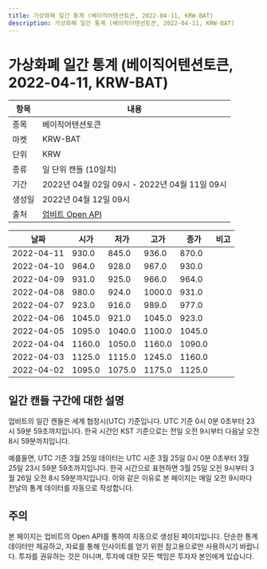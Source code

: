 ```yaml
---
title: 가상화폐 일간 통계 (베이직어텐션토큰, 2022-04-11, KRW-BAT)
description: 가상화폐 일간 통계 (베이직어텐션토큰, 2022-04-11, KRW-BAT)
---
```



가상화폐 일간 통계 (베이직어텐션토큰, 2022-04-11, KRW-BAT)
===

|항목|내용|
|--|--|
|종목|베이직어텐션토큰|
|마켓|KRW-BAT|
|단위|KRW|
|종류|일 단위 캔들 (10일치)|
|기간|2022년 04월 02일 09시 - 2022년 04월 11일 09시|
|생성일|2022년 04월 12일 09시|
|출처|[업비트 Open API](https://docs.upbit.com)|


|날짜|시가|저가|고가|종가|비고|
|--|--|--|--|--|--|
|2022-04-11|930.0|845.0|936.0|870.0|    |
|2022-04-10|964.0|928.0|967.0|930.0|    |
|2022-04-09|931.0|925.0|966.0|964.0|    |
|2022-04-08|980.0|924.0|1000.0|931.0|    |
|2022-04-07|923.0|916.0|989.0|977.0|    |
|2022-04-06|1045.0|921.0|1045.0|923.0|    |
|2022-04-05|1095.0|1040.0|1100.0|1045.0|    |
|2022-04-04|1160.0|1050.0|1160.0|1090.0|    |
|2022-04-03|1125.0|1115.0|1245.0|1160.0|    |
|2022-04-02|1095.0|1075.0|1175.0|1125.0|    |


일간 캔들 구간에 대한 설명
---


업비트의 일간 캔들은 세계 협정시(UTC) 기준입니다. 
UTC 기준 0시 0분 0초부터 23시 59분 59초까지입니다. 
한국 시간인 KST 기준으로는 전일 오전 9시부터 다음날 오전 8시 59분까지입니다. 


예를들면, UTC 기준 3월 25일 데이터는 UTC 시준 3월 25일 0시 0분 0초부터 3월 25일 23시 59분 59초까지입니다. 
한국 시간으로 표현하면 3월 25일 오전 9시부터 3월 26일 오전 8시 59분까지입니다. 
이와 같은 이유로 본 페이지는 매일 오전 9시마다 전날의 통계 데이터를 자동으로 작성합니다. 


주의
---


본 페이지는 업비트의 Open API를 통하여 자동으로 생성된 페이지입니다. 
단순한 통계 데이터만 제공하고, 자료를 통해 인사이트를 얻기 위한 참고용으로만 사용하시기 바랍니다. 
투자를 권유하는 것은 아니며, 투자에 대한 모든 책임은 투자자 본인에게 있습니다. 
